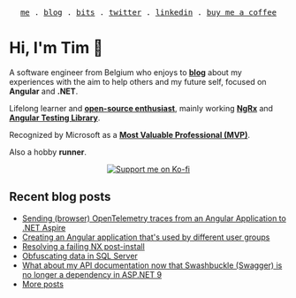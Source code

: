 <p align="center">
<samp>
<a href="https://timdeschryver.dev">me</a> .
<a href="https://timdeschryver.dev/blog">blog</a> .
<a href="https://timdeschryver.dev/bits">bits</a> .
<a href="https://timdeschryver.dev/twitter">twitter</a> .
<a href="https://timdeschryver.dev/linkedin">linkedin</a> .
<a href="https://ko-fi.com/timdeschryver">buy me a coffee</a>
</samp>
</p>

# Hi, I'm Tim 👋

A software engineer from Belgium who enjoys to **[blog](https://timdeschryver.dev/blog)** about
my experiences with the aim to help others and my future self, focused on
**Angular** and **.NET**.

Lifelong learner and **[open-source enthusiast](https://github.com/timdeschryver)**, mainly working **[NgRx](https://ngrx.io/)** and **[Angular Testing Library](https://testing-library.com/docs/angular-testing-library/)**.

Recognized by Microsoft as a **[Most Valuable Professional (MVP)](https://mvp.microsoft.com/en-us/PublicProfile/5004452?fullName=Tim%20Deschryver)**.

Also a hobby **runner**.

<div align="center">
<a href="https://ko-fi.com/timdeschryver">
<img src="https://ko-fi.com/img/githubbutton_sm.svg" alt="Support me on Ko-fi"  />
</a>  
</div>

<!-- prettier-ignore-start -->
<!-- BLOG:START -->

## Recent blog posts

- [Sending (browser) OpenTelemetry traces from an Angular Application to .NET Aspire](https://timdeschryver.dev/blog/Sending-browser-opentelemetry-traces-from-an-angular-application-to-net-aspire)
- [Creating an Angular application that's used by different user groups](https://timdeschryver.dev/blog/creating-an-angular-application-thats-used-by-different-user-groups)
- [Resolving a failing NX post-install](https://timdeschryver.dev/blog/resolving-a-failing-nx-post-install)
- [Obfuscating data in SQL Server](https://timdeschryver.dev/blog/obfuscating-data-in-sql-server)
- [What about my API documentation now that Swashbuckle (Swagger) is no longer a dependency in ASP.NET 9](https://timdeschryver.dev/blog/what-about-my-api-documentation-now-that-swashbuckle-is-no-longer-a-dependency-in-aspnet-9)
- [More posts](https://timdeschryver.dev/blog)

<!-- BLOG:END -->
<!-- prettier-ignore-end -->
